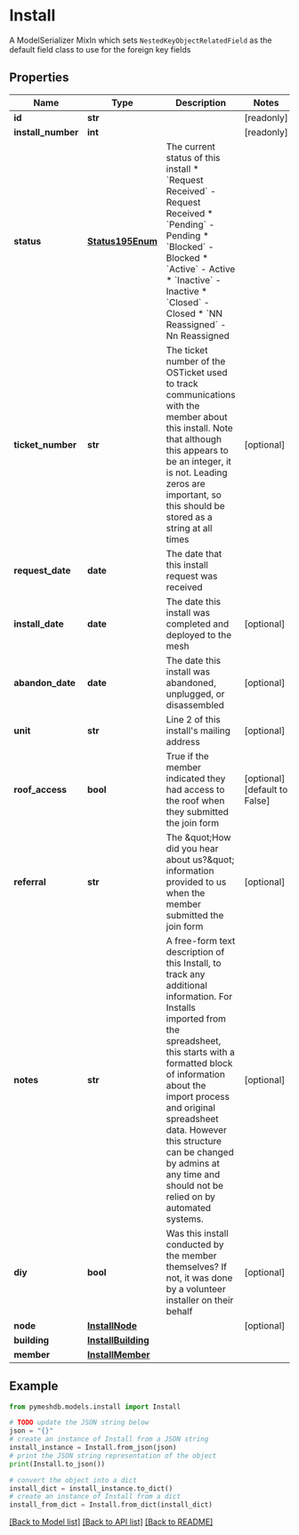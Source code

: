 # Install

A  ModelSerializer MixIn which sets `NestedKeyObjectRelatedField` as the default field class to use for the foreign key fields

## Properties

Name | Type | Description | Notes
------------ | ------------- | ------------- | -------------
**id** | **str** |  | [readonly] 
**install_number** | **int** |  | [readonly] 
**status** | [**Status195Enum**](Status195Enum.md) | The current status of this install  * &#x60;Request Received&#x60; - Request Received * &#x60;Pending&#x60; - Pending * &#x60;Blocked&#x60; - Blocked * &#x60;Active&#x60; - Active * &#x60;Inactive&#x60; - Inactive * &#x60;Closed&#x60; - Closed * &#x60;NN Reassigned&#x60; - Nn Reassigned | 
**ticket_number** | **str** | The ticket number of the OSTicket used to track communications with the member about this install. Note that although this appears to be an integer, it is not. Leading zeros are important, so this should be stored as a string at all times | [optional] 
**request_date** | **date** | The date that this install request was received | 
**install_date** | **date** | The date this install was completed and deployed to the mesh | [optional] 
**abandon_date** | **date** | The date this install was abandoned, unplugged, or disassembled | [optional] 
**unit** | **str** | Line 2 of this install&#39;s mailing address | [optional] 
**roof_access** | **bool** | True if the member indicated they had access to the roof when they submitted the join form | [optional] [default to False]
**referral** | **str** | The \&quot;How did you hear about us?\&quot; information provided to us when the member submitted the join form | [optional] 
**notes** | **str** | A free-form text description of this Install, to track any additional information. For Installs imported from the spreadsheet, this starts with a formatted block of information about the import process and original spreadsheet data. However this structure can be changed by admins at any time and should not be relied on by automated systems.  | [optional] 
**diy** | **bool** | Was this install conducted by the member themselves? If not, it was done by a volunteer installer on their behalf | [optional] 
**node** | [**InstallNode**](InstallNode.md) |  | [optional] 
**building** | [**InstallBuilding**](InstallBuilding.md) |  | 
**member** | [**InstallMember**](InstallMember.md) |  | 

## Example

```python
from pymeshdb.models.install import Install

# TODO update the JSON string below
json = "{}"
# create an instance of Install from a JSON string
install_instance = Install.from_json(json)
# print the JSON string representation of the object
print(Install.to_json())

# convert the object into a dict
install_dict = install_instance.to_dict()
# create an instance of Install from a dict
install_from_dict = Install.from_dict(install_dict)
```
[[Back to Model list]](../README.md#documentation-for-models) [[Back to API list]](../README.md#documentation-for-api-endpoints) [[Back to README]](../README.md)


